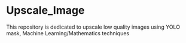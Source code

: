 # Upscale_Image
This repository is dedicated to upscale low quality images using YOLO mask, Machine Learning/Mathematics techniques 
